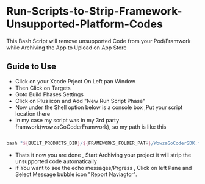 # Run-Scripts-to-Strip-Framework-Unsupported-Platform-Codes
This Bash Script will remove unsupported Code from your Pod/Framwork while Archiving the App to Upload on App Store


## Guide to Use

* Click on your Xcode Prject On Left pan Window
* Then Click on Targets
* Goto Build Phases Settings
* Click on Plus icon and Add "New Run Script Phase"
* Now under the Shell option below is a console box ,Put your script location there
* In my case my script was in my 3rd party framwork(wowzaGoCoderFramwork), so my path is like this

```swift

bash "${BUILT_PRODUCTS_DIR}/${FRAMEWORKS_FOLDER_PATH}/WowzaGoCoderSDK.framework/strip-frameworks.sh"

```

* Thats it now you are done , Start Archiving your project it will strip the unsupported code automatically
* if You want to see the echo messages/Prgress , Click on left Pane and Select Message bubble icon "Report Naviagtor".

